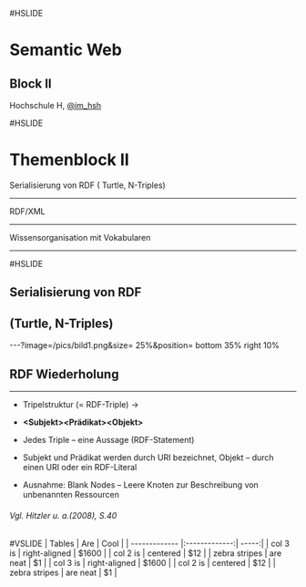 #HSLIDE

# Semantic Web
## Block II

Hochschule H,
[@im_hsh](https://twitter.com/im_hsh)

#HSLIDE

 # **Themenblock II**
 

   Serialisierung von RDF ( Turtle, N-Triples) 

   -------------------------------------------- 
   RDF/XML

   -------------------------------------------- 
   Wissensorganisation mit Vokabularen

   -------------------------------------------- 


#HSLIDE
   
   
## Serialisierung von RDF 
##      (Turtle, N-Triples) 

---?image=/pics/bild1.png&size= 25%&position= bottom 35% right 10%
## RDF Wiederholung ##
--------------------------------------------
  * Tripelstruktur (= RDF-Triple) -&gt;  
  *   **&lt;Subjekt&gt;&lt;Prädikat&gt;&lt;Objekt&gt;**
   
  * Jedes Triple – eine Aussage (RDF-Statement)
   
  * Subjekt und Prädikat werden durch URI bezeichnet, Objekt – durch einen URI oder ein RDF-Literal
   
  * Ausnahme: Blank Nodes – Leere Knoten zur Beschreibung von unbenannten Ressourcen  
  ###### Vgl. Hitzler u. a.(2008), S.40 ######
#VSLIDE
| Tables        | Are           | Cool  |
| ------------- |:-------------:| -----:|
| col 3 is      | right-aligned | $1600 |
| col 2 is      | centered      |   $12 |
| zebra stripes | are neat      |    $1 |
| col 3 is      | right-aligned | $1600 |
| col 2 is      | centered      |   $12 |
| zebra stripes | are neat      |    $1 |

